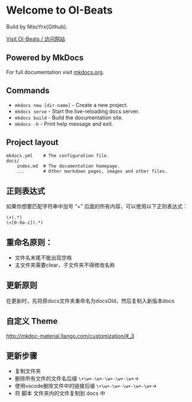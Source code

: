 # Welcome to OI-Beats

Build by NtscYrx(Github).

[Visit OI-Beats / 访问网站](https://ntsc-yrx.github.io/oi-beats/site/)


## Powered by MkDocs

For full documentation visit [mkdocs.org](https://www.mkdocs.org).

## Commands

* `mkdocs new [dir-name]` - Create a new project.
* `mkdocs serve` - Start the live-reloading docs server.
* `mkdocs build` - Build the documentation site.
* `mkdocs -h` - Print help message and exit.

## Project layout

    mkdocs.yml    # The configuration file.
    docs/
        index.md  # The documentation homepage.
        ...       # Other markdown pages, images and other files.

## 正则表达式

如果你想要匹配字符串中加号 “+” 后面的所有内容，可以使用以下正则表达式：

```
\+(.*)
\+[0-9a-z](.*)
```

## 重命名原则：

- 文件名末尾不能出现空格
- 主文件夹需要clear，子文件夹不得修改名称

## 更新原则

在更新时，先将原docs文件夹重命名为docsOld，然后复制入新版本docs

## 自定义 Theme

http://mkdoc-material.llango.com/customization/#_3

## 更新步骤

- 复制文件夹
- 删除所有文件的文件名后缀 `\+\w+-\w+-\w+-\w+-\w+`->` `
- 使用vscode删除文件中的链接后缀 `\+\w+-\w+-\w+-\w+-\w+`->` `
- 将 脚本 文件夹内的文件复制到 docs 中
